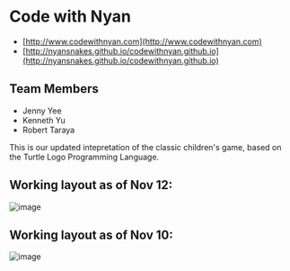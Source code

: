 Code with Nyan
==============
* [http://www.codewithnyan.com](http://www.codewithnyan.com)
* [http://nyansnakes.github.io/codewithnyan.github.io](http://nyansnakes.github.io/codewithnyan.github.io)

Team Members
------------
* Jenny Yee
* Kenneth Yu
* Robert Taraya

This is our updated intepretation of the classic children's game, based on the Turtle Logo Programming Language. 

## Working layout as of Nov 12:
![image](http://i.imgur.com/GS1BvPi.png?1)

## Working layout as of Nov 10:

![image](http://i.imgur.com/CtJJw47.png)

